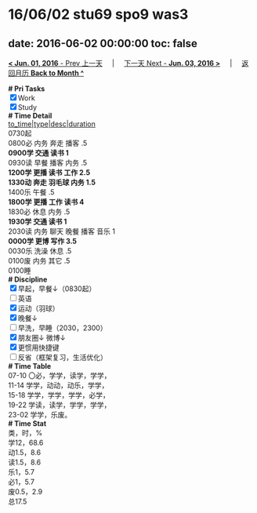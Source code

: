 # 16/06/02 stu69 spo9 was3

date: 2016-06-02 00:00:00
toc: false
---
[**< Jun. 01, 2016** - Prev 上一天](/lifelogs/2016/06/d01.md) &nbsp; &nbsp; | &nbsp; &nbsp; [下一天 Next - **Jun. 03, 2016 >**](/lifelogs/2016/06/d03.md) &nbsp; &nbsp; |  &nbsp; &nbsp; [返回月历 **Back to Month ^**](/lifelogs/2016/06/index.md)
<br/><div><b># Pri Tasks</b></div><div><input checked="true" type="checkbox"/>Work</div><div><input checked="true" type="checkbox"/>Study</div><div><b># Time Detail</b></div><div><u>to_time|type|desc|duration</u></div><div>0730起</div><div>0800必 内务 奔走 播客 .5</div><div><b>0900学 交通 读书 1</b></div><div>0930读 早餐 播客 内务 .5</div><div><b>1200学 更播 读书 工作 2.5</b></div><div><b>1330动 奔走 羽毛球 内务 1.5</b></div><div>1400乐 午餐 .5</div><div><b>1800学 更播 工作 读书 4</b></div><div>1830必 休息 内务 .5</div><div><b>1930学 交通 读书 1</b></div><div>2030读 内务 聊天 晚餐 播客 音乐 1</div><div><b>0000学 更博 写作 3.5</b></div><div>0030乐 洗澡 休息 .5</div><div>0100废 内务 其它 .5</div><div>0100睡</div><div><b># Discipline</b></div><div><input checked="true" type="checkbox"/>早起，早餐↓（0830起）</div><div><input type="checkbox"/>英语</div><div><input checked="true" type="checkbox"/>运动（羽球）</div><div><input checked="true" type="checkbox"/>晚餐↓</div><div><input type="checkbox"/>早洗，早睡（2030，2300）</div><div><b><input checked="true" type="checkbox"/></b>朋友圈↓ 微博↓</div><div><input checked="true" type="checkbox"/>更惯用快捷键</div><div><input type="checkbox"/>反省（框架复习，生活优化）</div><div><b># Time Table</b></div><div>07-10 〇必，学学，读学，学学，</div><div>11-14 学学，动动，动乐，学学，</div><div>15-18 学学，学学，学学，必学，</div><div>19-22 学读，读学，学学，学学，</div><div>23-02 学学，乐废。</div><div><b># Time Stat</b></div><div>类，时，%</div><div>学12，68.6</div><div>动1.5，8.6</div><div>读1.5，8.6</div><div>乐1，5.7</div><div>必1，5.7</div><div>废0.5，2.9</div><div>总17.5</div>
